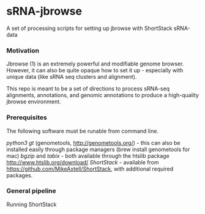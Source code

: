 # sRNA-jbrowse
 A set of processing scripts for setting up jbrowse with ShortStack sRNA-data


### Motivation

Jbrowse (1) is an extremely powerful and modifiable genome browser. However, it can also be quite opaque how to set it up - especially with unique data (like sRNA seq clusters and alignment).

This repo is meant to be a set of directions to process sRNA-seq alignments, annotations, and genomic annotations to produce a high-quality jbrowse environment.


### Prerequisites
The following software must be runable from command line.


*python3*
*gt* (genometools, http://genometools.org/) - this can also be installed easily through package managers (brew install genometools for mac)
*bgzip* and *tabix* - both available through the htslib package http://www.htslib.org/download/
*ShortStack* - available from https://github.com/MikeAxtell/ShortStack, with additional required packages.


### General pipeline


Running ShortStack



